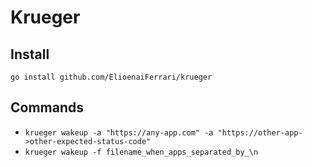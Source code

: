 # Krueger

## Install

`go install github.com/ElioenaiFerrari/krueger`

## Commands

- `krueger wakeup -a "https://any-app.com" -a "https://other-app->other-expected-status-code"`
- `krueger wakeup -f filename_when_apps_separated_by_\n`
